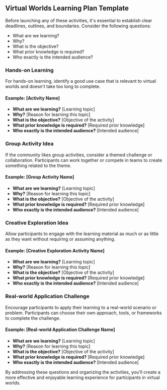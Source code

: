## Virtual Worlds Learning Plan Template

Before launching any of these activities, it's essential to establish clear deadlines, outlines, and boundaries. Consider the following questions:

- What are we learning?
- Why?
- What is the objective?
- What prior knowledge is required?
- Who exactly is the intended audience?

### Hands-on Learning

For hands-on learning, identify a good use case that is relevant to virtual worlds and doesn't take too long to complete.

#### Example: [Activity Name]

- **What are we learning?** [Learning topic]
- **Why?** [Reason for learning this topic]
- **What is the objective?** [Objective of the activity]
- **What prior knowledge is required?** [Required prior knowledge]
- **Who exactly is the intended audience?** [Intended audience]

### Group Activity Idea

If the community likes group activities, consider a themed challenge or collaboration. Participants can work together or compete in teams to create something related to the theme.

#### Example: [Group Activity Name]

- **What are we learning?** [Learning topic]
- **Why?** [Reason for learning this topic]
- **What is the objective?** [Objective of the activity]
- **What prior knowledge is required?** [Required prior knowledge]
- **Who exactly is the intended audience?** [Intended audience]

### Creative Exploration Idea

Allow participants to engage with the learning material as much or as little as they want without requiring or assuming anything.

#### Example: [Creative Exploration Activity Name]

- **What are we learning?** [Learning topic]
- **Why?** [Reason for learning this topic]
- **What is the objective?** [Objective of the activity]
- **What prior knowledge is required?** [Required prior knowledge]
- **Who exactly is the intended audience?** [Intended audience]

### Real-world Application Challenge

Encourage participants to apply their learning to a real-world scenario or problem. Participants can choose their own approach, tools, or frameworks to complete the challenge.

#### Example: [Real-world Application Challenge Name]

- **What are we learning?** [Learning topic]
- **Why?** [Reason for learning this topic]
- **What is the objective?** [Objective of the activity]
- **What prior knowledge is required?** [Required prior knowledge]
- **Who exactly is the intended audience?** [Intended audience]

By addressing these questions and organizing the activities, you'll create a more effective and enjoyable learning experience for participants in virtual worlds.